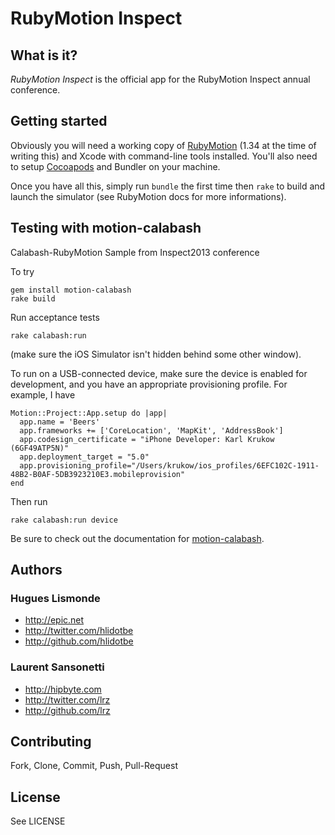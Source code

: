 # RubyMotion Inspect

## What is it?

*RubyMotion Inspect* is the official app for the RubyMotion Inspect annual
conference.

## Getting started

Obviously you will need a working copy of [RubyMotion](http://rubymotion.com)
(1.34 at the time of writing this) and Xcode with command-line tools installed.
You'll also need to setup [Cocoapods](http://cocoapods.org/) and Bundler on
your machine.

Once you have all this, simply run `bundle` the first time then `rake` to build
and launch the simulator (see RubyMotion docs for more informations).

## Testing with motion-calabash

Calabash-RubyMotion Sample from Inspect2013 conference

To try

    gem install motion-calabash
    rake build

Run acceptance tests

    rake calabash:run

(make sure the iOS Simulator isn't hidden behind some other window).

To run on a USB-connected device, make sure the device is enabled for development, and you have an appropriate provisioning profile. For example, I have

    Motion::Project::App.setup do |app|
      app.name = 'Beers'
      app.frameworks += ['CoreLocation', 'MapKit', 'AddressBook']
      app.codesign_certificate = "iPhone Developer: Karl Krukow (6GF49ATP5N)"
      app.deployment_target = "5.0"
      app.provisioning_profile="/Users/krukow/ios_profiles/6EFC102C-1911-48B2-B0AF-5DB3923210E3.mobileprovision"
    end

Then run

    rake calabash:run device

Be sure to check out the documentation for [motion-calabash](https://github.com/calabash/motion-calabash).


## Authors

### Hugues Lismonde

* http://epic.net
* http://twitter.com/hlidotbe
* http://github.com/hlidotbe

### Laurent Sansonetti

* http://hipbyte.com
* http://twitter.com/lrz
* http://github.com/lrz

## Contributing

Fork, Clone, Commit, Push, Pull-Request

## License

See LICENSE
